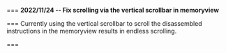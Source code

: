 
===
**2022/11/24 -- Fix scrolling via the vertical scrollbar in memoryview**

===
Currently using the vertical scrollbar to scroll the disassembled instructions
in the memoryview results in endless scrolling.

===
